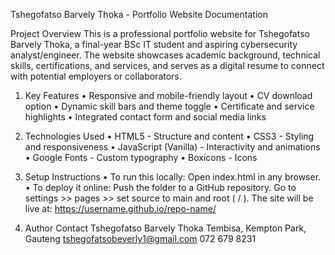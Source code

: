 Tshegofatso Barvely Thoka - Portfolio Website Documentation

Project Overview
This is a professional portfolio website for Tshegofatso Barvely Thoka, a final-year BSc IT student and aspiring cybersecurity analyst/engineer. 
The website showcases academic background, technical skills, certifications, and services, and serves as a digital resume to connect with potential employers or collaborators.

1. Key Features
• Responsive and mobile-friendly layout
• CV download option
• Dynamic skill bars and theme toggle
• Certificate and service highlights
• Integrated contact form and social media links

2. Technologies Used
• HTML5 - Structure and content
• CSS3 - Styling and responsiveness
• JavaScript (Vanilla) - Interactivity and animations
• Google Fonts - Custom typography
• Boxicons - Icons

3. Setup Instructions
• To run this locally:
Open index.html in any browser.
• To deploy it online:
Push the folder to a GitHub repository.
Go to settings >> pages >> set source to main and root ( / ).
The site will be live at: https://username.github.io/repo-name/

4. Author Contact
Tshegofatso Barvely Thoka
Tembisa, Kempton Park, Gauteng
tshegofatsobeverly1@gmail.com
072 679 8231



